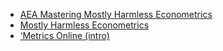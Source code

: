 - [AEA Mastering Mostly Harmless Econometrics](https://www.aeaweb.org/conference/cont-ed/2020-webcasts)
- [Mostly Harmless Econometrics](https://www.mostlyharmlesseconometrics.com/)
- [‘Metrics Online (intro)](https://www.masteringmetrics.com/online-metrics-resources/)
